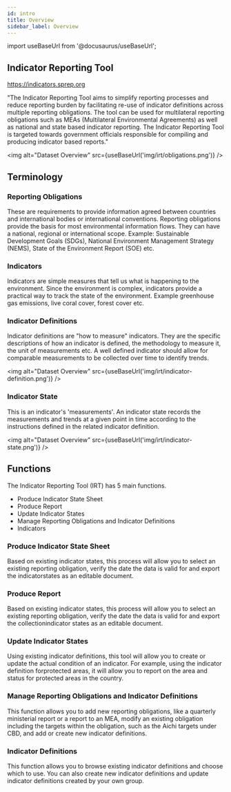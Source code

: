 ```yaml
---
id: intro
title: Overview
sidebar_label: Overview
---
```


import useBaseUrl from '@docusaurus/useBaseUrl';

## Indicator Reporting Tool

https://indicators.sprep.org

"The Indicator Reporting Tool aims to simplify reporting processes and reduce reporting burden by facilitating re-use of indicator definitions across multiple reporting obligations. The tool can be used for multilateral reporting obligations such as MEAs (Multilateral Environmental Agreements) as well as national and state based indicator reporting. The Indicator Reporting Tool is targeted towards government officials responsible for compiling and producing indicator based reports."

<img alt="Dataset Overview" src={useBaseUrl('img/irt/obligations.png')} />  

## Terminology

### Reporting Obligations

These are requirements to provide information agreed between countries and international bodies or international conventions. Reporting obligations provide the basis for most environmental information flows. They can have a national, regional or international scope. Example: Sustainable Development Goals (SDGs), National Environment Management Strategy (NEMS), State of the Environment Report (SOE) etc.

### Indicators

Indicators are simple measures that tell us what is happening to the environment. Since the environment is complex, indicators provide a practical way to track the state of the environment. Example greenhouse gas emissions, live coral cover, forest cover etc.

### Indicator Definitions

Indicator definitions are "how to measure" indicators. They are the specific descriptions of how an indicator is defined, the methodology to measure it, the unit of measurements etc. A well defined indicator should allow for comparable measurements to be collected over time to identify trends.

<img alt="Dataset Overview" src={useBaseUrl('img/irt/indicator-definition.png')} />  

### Indicator State

This is an indicator's 'measurements'. An indicator state records the measurements and trends at a given point in time according to the instructions defined in the related indicator definition.

<img alt="Dataset Overview" src={useBaseUrl('img/irt/indicator-state.png')} />  

## Functions

The Indicator Reporting Tool (IRT) has 5 main functions.

- Produce Indicator State Sheet
- Produce Report
- Update Indicator States
- Manage Reporting Obligations and Indicator Definitions
- Indicators

###  Produce Indicator State Sheet

Based on existing indicator states, this process will allow you to select an existing reporting obligation, verify the date the data is valid for and export the indicatorstates as an editable document.

###  Produce Report

Based on existing indicator states, this process will allow you to select an existing reporting obligation, verify the date the data is valid for and export the collectionindicator states as an editable document.

### Update Indicator States

Using existing indicator definitions, this tool will allow you to create or update the actual condition of an indicator. For example, using the indicator definition forprotected areas, it will allow you to report on the area and status for protected areas in the country.

### Manage Reporting Obligations and Indicator Definitions

This function allows you to add new reporting obligations, like a quarterly ministerial report or a report to an MEA, modify an existing obligation including the targets within the obligation, such as the Aichi targets under CBD, and add or create new indicator definitions.

### Indicator Definitions

This function allows you to browse existing indicator definitions and choose which to use. You can also create new indicator definitions and update indicator definitions created by your own group.
